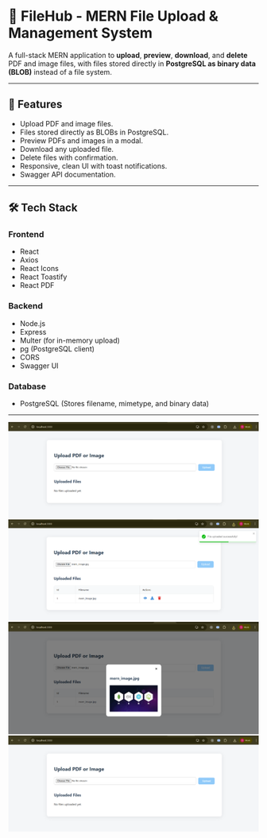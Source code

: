 # 📁 FileHub - MERN File Upload & Management System

A full-stack MERN application to **upload**, **preview**, **download**, and **delete** PDF and image files, with files stored directly in **PostgreSQL as binary data (BLOB)** instead of a file system.

---

## 🚀 Features

- Upload PDF and image files.
- Files stored directly as BLOBs in PostgreSQL.
- Preview PDFs and images in a modal.
- Download any uploaded file.
- Delete files with confirmation.
- Responsive, clean UI with toast notifications.
- Swagger API documentation.

---

## 🛠 Tech Stack

### Frontend
- React
- Axios
- React Icons
- React Toastify
- React PDF

### Backend
- Node.js
- Express
- Multer (for in-memory upload)
- pg (PostgreSQL client)
- CORS
- Swagger UI

### Database
- PostgreSQL (Stores filename, mimetype, and binary data)

---
![alt text](images/image.png)
![alt text](images/image-1.png)
![alt text](images/image-2.png)
![alt text](images/image.png)